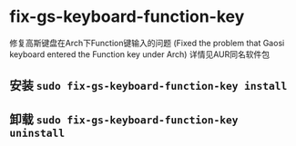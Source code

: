 # fix-gs-keyboard-function-key
修复高斯键盘在Arch下Function键输入的问题 (Fixed the problem that Gaosi keyboard entered the Function key under Arch)
详情见AUR同名软件包

## 安装 `sudo fix-gs-keyboard-function-key install`
## 卸载 `sudo fix-gs-keyboard-function-key uninstall`
